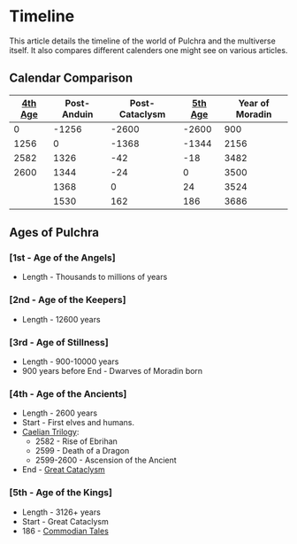 # Timeline

This article details the timeline of the world of Pulchra and the multiverse itself. It also compares different calenders one might see on various articles.

## Calendar Comparison

| [4th Age](#4th---age-of-the-ancients) | Post-Anduin | Post-Cataclysm | [5th Age](#5th---age-of-the-kings) | Year of Moradin |
|-|-|-|-|-|
| 0 | -1256 | -2600 | -2600 | 900 |
| 1256 | 0 | -1368 | -1344 | 2156 |
| 2582 | 1326 | -42 | -18 | 3482 |
| 2600 | 1344 | -24 | 0 | 3500 |
| | 1368 | 0 | 24 | 3524 |
| | 1530 | 162 | 186 | 3686 |

## Ages of Pulchra

### [1st - Age of the Angels]

- Length - Thousands to millions of years

### [2nd - Age of the Keepers]

- Length - 12600 years

### [3rd - Age of Stillness]

- Length - 900-10000 years
- 900 years before End - Dwarves of Moradin born

### [4th - Age of the Ancients]

- Length - 2600 years
- Start - First elves and humans.
- [Caelian Trilogy](../Campaigns/caelian_trilogy.md):
  - 2582 - Rise of Ebrihan
  - 2599 - Death of a Dragon
  - 2599-2600 - Ascension of the Ancient
- End - [Great Cataclysm](great_cataclysm.md)

### [5th - Age of the Kings]

- Length - 3126+ years
- Start - Great Cataclysm
- 186 - [Commodian Tales](../Campaigns/commodian_tales.md)
